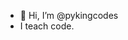 - 👋 Hi, I’m @pykingcodes
- I teach code.
<!---
pykingcodes/pykingcodes is a ✨ special ✨ repository because its `README.md` (this file) appears on your GitHub profile.
You can click the Preview link to take a look at your changes.
--->
